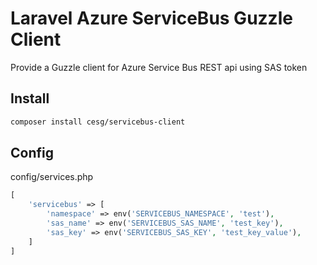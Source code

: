 # Laravel Azure ServiceBus Guzzle Client

Provide a Guzzle client for Azure Service Bus REST api using SAS token

## Install

```bash
composer install cesg/servicebus-client
```

## Config

config/services.php

```php
[
    'servicebus' => [
        'namespace' => env('SERVICEBUS_NAMESPACE', 'test'),
        'sas_name' => env('SERVICEBUS_SAS_NAME', 'test_key'),
        'sas_key' => env('SERVICEBUS_SAS_KEY', 'test_key_value'),
    ]
]
```
